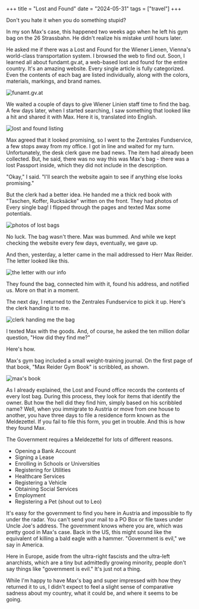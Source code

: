 +++
title = "Lost and Found"
date = "2024-05-31"
tags = ["travel"]
+++

Don't you hate it when you do something stupid? 

In my son Max's case, this happened two weeks ago when he left his gym bag on the 26 Strassbahn. He didn't realize his mistake until hours later.

He asked me if there was a Lost and Found for the Wiener Lienen, Vienna's world-class transportation system. I browsed the web to find out. Soon, I learned all about fundamt.gv.at, a web-based lost and found for the entire country. It's an amazing website. Every single article is fully categorized. Even the contents of each bag are listed individually, along with the colors, materials, markings, and brand names.

![funamt.gv.at](/images/matt/travel-blog/fundservice.png)

We waited a couple of days to give Wiener Linien staff time to find the bag. A few days later, when I started searching, I saw something that looked like a hit and shared it with Max. Here it is, translated into English.

![lost and found listing](/images/matt/travel-blog/listing.png)

Max agreed that it looked promising, so I went to the Zentrales Fundservice, a few stops away from my office. I got in line and waited for my turn. Unfortunately, the desk clerk gave me bad news. The item had already been collected. But, he said, there was no way this was Max's bag - there was a lost Passport inside, which they did not include in the description.

"Okay," I said. "I'll search the website again to see if anything else looks promising." 

But the clerk had a better idea. He handed me a thick red book with "Taschen, Koffer, Rucksäcke" written on the front. They had photos of Every single bag! I flipped through the pages and texted Max some potentials. 

![photos of lost bags](/images/matt/travel-blog/bags.png)

No luck. The bag wasn't there. Max was bummed. And while we kept checking the website every few days, eventually, we gave up.

And then, yesterday, a letter came in the mail addressed to Herr Max Reider. The letter looked like this.

![the letter with our info](/images/matt/travel-blog/lost-letter.png)

They found the bag, connected him with it, found his address, and notified us. More on that in a moment. 

The next day, I returned to the Zentrales Fundservice to pick it up. Here's the clerk handing it to me.

![clerk handing me the bag](/images/matt/travel-blog/clerk2.png)

I texted Max with the goods. And, of course, he asked the ten million dollar question, "How did they find me?" 

Here's how.

Max's gym bag included a small weight-training journal. On the first page of that book, "Max Reider Gym Book" is scribbled, as shown.

![max's book](/images/matt/travel-blog/maxbook.png)

As I already explained, the Lost and Found office records the contents of every lost bag. During this process, they look for items that identify the owner. But how the hell did they find him, simply based on his scribbled name? Well, when you immigrate to Austria or move from one house to another, you have three days to file a residence form known as the Meldezettel. If you fail to file this form, you get in trouble. And this is how they found Max.

The Government requires a Meldezettel for lots of different reasons.

- Opening a Bank Account
- Signing a Lease
- Enrolling in Schools or Universities
- Registering for Utilities
- Healthcare Services
- Registering a Vehicle
- Obtaining Social Services
- Employment
- Registering a Pet (shout out to Leo)

It's easy for the government to find you here in Austria and impossible to fly under the radar. You can't send your mail to a PO Box or file taxes under Uncle Joe's address. The government knows where you are, which was pretty good in Max's case. Back in the US, this might sound like the equivalent of killing a bald eagle with a hammer. "Government is evil," we say in America. 

Here in Europe, aside from the ultra-right fascists and the ultra-left anarchists, which are a tiny but admittedly growing minority, people don't say things like "government is evil." It's just not a thing. 

While I'm happy to have Max's bag and super impressed with how they returned it to us, I didn't expect to feel a slight sense of comparative sadness about my country, what it could be, and where it seems to be going.
